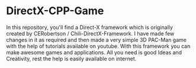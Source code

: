 # DirectX-CPP-Game
In this repository, you'll find a Direct-X framework which is originally created by CERobertson / Chili-DirectX-Framework. I have made few changes in it as required and then made a very simple 3D PAC-Man game with the help of tutorials available on youtube. With this framework you can make awesome games and applications. All you need is good Ideas and Creativity, rest the help is easily available on internet.
